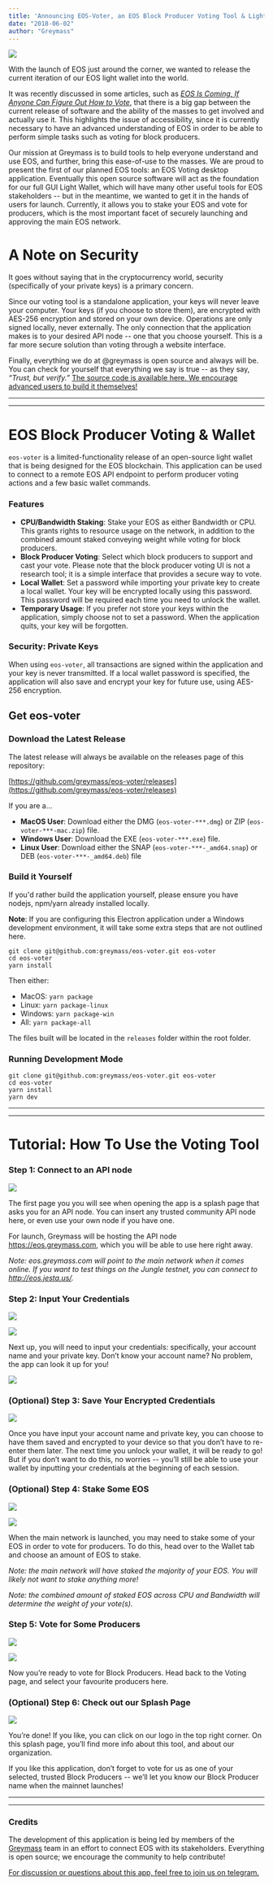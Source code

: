 ```yaml
---
title: 'Announcing EOS-Voter, an EOS Block Producer Voting Tool & Light Wallet'
date: "2018-06-02"
author: "Greymass"
---
```

![](https://greymass.com/logo.png)

With the launch of EOS just around the corner, we wanted to release the current iteration of our EOS light
wallet into the world.

It was recently discussed in some articles, such as [_EOS Is Coming, If Anyone Can Figure Out How to Vote_](https://www.coindesk.com/eos-coming-anyone-can-figure-vote/), that there is a big gap between the current release of software and the ability of the masses to get involved and actually use it. This highlights the issue of accessibility, since it is currently necessary to have an advanced understanding of EOS in order to be able to perform simple tasks such as voting for block producers.

Our mission at Greymass is to build tools to help everyone understand and use EOS, and further, bring this ease-of-use to the masses. We are proud to present the first of our planned EOS tools: an EOS Voting desktop application. Eventually this open source software will act as the foundation for our full GUI Light Wallet, which will have many other useful tools for EOS stakeholders  -- but in the meantime, we wanted to get it in the hands of users for launch. Currently, it allows you to stake your EOS and vote for producers, which is the most important facet of securely launching and approving the main EOS network.

# A Note on Security
It goes without saying that in the cryptocurrency world, security (specifically of your private keys) is a primary concern. 

Since our voting tool is a standalone application, your keys will never leave your computer. Your keys (if you choose to store them), are encrypted with AES-256 encryption and stored on your own device. Operations are only signed locally, never externally. The only connection that the application makes is to your desired API node -- one that you choose yourself. This is a far more secure solution than voting through a website interface.

Finally, everything we do at @greymass is open source and always will be. You can check for yourself that everything we say is true -- as they say, _“Trust, but verify.”_
[The source code is available here. We encourage advanced users to build it themselves!](https://github.com/greymass/eos-voter)

---
---

# EOS Block Producer Voting & Wallet

`eos-voter` is a limited-functionality release of an open-source light wallet that is being designed for the EOS blockchain. This application can be used to connect to a remote EOS API endpoint to perform producer voting actions and a few basic wallet commands.

### Features

- **CPU/Bandwidth Staking**: Stake your EOS as either Bandwidth or CPU. This grants rights to resource usage on the network, in addition to the combined amount staked conveying weight while voting for block producers.
- **Block Producer Voting**: Select which block producers to support and cast your vote. Please note that the block producer voting UI is not a research tool; it is a simple interface that provides a secure way to vote.
- **Local Wallet**: Set a password while importing your private key to create a local wallet. Your key will be encrypted locally using this password. This password will be required each time you need to unlock the wallet.
- **Temporary Usage**: If you prefer not store your keys within the application, simply choose not to set a password. When the application quits, your key will be forgotten.

### Security: Private Keys

When using `eos-voter`, all transactions are signed within the application and your key is never transmitted. If a local wallet password is specified, the application will also save and encrypt your key for future use, using AES-256 encryption.

## Get eos-voter

### Download the Latest Release

The latest release will always be available on the releases page of this repository:

[https://github.com/greymass/eos-voter/releases](https://github.com/greymass/eos-voter/releases)

If you are a...

- **MacOS User**: Download either the DMG (`eos-voter-***.dmg`) or ZIP (`eos-voter-***-mac.zip`) file.
- **Windows User**: Download the EXE (`eos-voter-***.exe`) file.
- **Linux User**: Download either the SNAP (`eos-voter-***-_amd64.snap`) or DEB (`eos-voter-***-_amd64.deb`) file

### Build it Yourself

If you'd rather build the application yourself, please ensure you have nodejs, npm/yarn already installed locally.

**Note**: If you are configuring this Electron application under a Windows development environment, it will take some extra steps that are not outlined here.

```
git clone git@github.com:greymass/eos-voter.git eos-voter
cd eos-voter
yarn install
```

Then either:

- MacOS: `yarn package`
- Linux: `yarn package-linux`
- Windows: `yarn package-win`
- All: `yarn package-all`

The files built will be located in the `releases` folder within the root folder.

### Running Development Mode

```
git clone git@github.com:greymass/eos-voter.git eos-voter
cd eos-voter
yarn install
yarn dev
```

---
---

# Tutorial: How To Use the Voting Tool

### Step 1: Connect to an API node
![](https://i.imgur.com/hRhbx9C.png)

The first page you you will see when opening the app is a splash page that asks you for an API node. You can insert any trusted community API node here, or even use your own node if you have one.

For launch, Greymass will be hosting the API node https://eos.greymass.com, which you will be able to use here right away.

_Note: eos.greymass.com will point to the main network when it comes online. If you want to test things on the Jungle testnet, you can connect to http://eos.jesta.us/._

### Step 2: Input Your Credentials
![](https://i.imgur.com/bq0vD6i.png)

![](https://i.imgur.com/hZdbEMW.png)

Next up, you will need to input your credentials: specifically, your account name and your private key. Don’t know your account name? No problem, the app can look it up for you!


![](https://i.imgur.com/fFNmyDn.gif)

### (Optional) Step 3: Save Your Encrypted Credentials
![](https://i.imgur.com/fKjCMLH.png)

Once you have input your account name and private key, you can choose to have them saved and encrypted to your device so that you don’t have to re-enter them later. The next time you unlock your wallet, it will be ready to go! But if you don’t want to do this, no worries -- you’ll still be able to use your wallet by inputting your credentials at the beginning of each session.

### (Optional) Step 4: Stake Some EOS
![](https://i.imgur.com/xmx7fcn.png)

![](https://i.imgur.com/mdWxsEH.png)

When the main network is launched, you may need to stake some of your EOS in order to vote for producers. To do this, head over to the Wallet tab and choose an amount of EOS to stake. 

_Note: the main network will have staked the majority of your EOS. You will likely not want to stake anything more!_

_Note: the combined amount of staked EOS across CPU and Bandwidth will determine the weight of your vote(s)._

### Step 5: Vote for Some Producers

![](https://i.imgur.com/Uqly4Dj.png)

![](https://i.imgur.com/Aoqcg9B.png)

Now you’re ready to vote for Block Producers. Head back to the Voting page, and select your favourite producers here.


### (Optional) Step 6: Check out our Splash Page
![](https://i.imgur.com/n4RpW8R.png)

You’re done! If you like, you can click on our logo in the top right corner. On this splash page, you’ll find more info about this tool, and about our organization.

If you like this application, don’t forget to vote for us as one of your selected, trusted Block Producers -- we’ll let you know our Block Producer name when the mainnet launches!

---
---

### Credits

The development of this application is being led by members of the [Greymass](https://greymass.com) team in an effort to connect EOS with its stakeholders. 
Everything is open source; we encourage the community to help contribute!

[For discussion or questions about this app, feel free to join us on telegram.](https://t.me/joinchat/FOalLw_PXyvyDq6x-9m9qw)